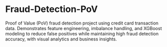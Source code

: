 # Fraud-Detection-PoV
Proof of Value (PoV) fraud detection project using credit card transaction data. Demonstrates feature engineering, imbalance handling, and XGBoost modeling to reduce false positives while maintaining high fraud detection accuracy, with visual analytics and business insights.
